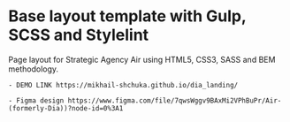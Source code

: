 # Base layout template with Gulp, SCSS and Stylelint
Page layout for Strategic Agency Air using HTML5, CSS3, SASS and BEM methodology.

    - DEMO LINK https://mikhail-shchuka.github.io/dia_landing/
    
    - Figma design https://www.figma.com/file/7qwsWggv9BAxMi2VPhBuPr/Air-(formerly-Dia))?node-id=0%3A1
